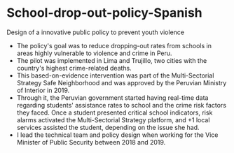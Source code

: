 # School-drop-out-policy-Spanish
Design of a innovative public policy to prevent youth violence

+ The policy's goal was to reduce dropping-out rates from schools in areas highly vulnerable to violence and crime in Peru. 
+ The pilot was implemented in Lima and Trujillo, two cities with the country's highest crime-related deaths.
+ This based-on-evidence intervention was part of the Multi-Sectorial Strategy Safe Neighborhood and was approved by the Peruvian Ministry of Interior in 2019. 
+ Through it, the Peruvian government started having real-time data regarding students' assistance rates to school and the crime risk factors they faced. Once a student presented critical school indicators, risk alarms activated the Multi-Sectorial Strategy platform, and +1 local services assisted the student, depending on the issue she had.
+ I lead the technical team and policy design when working for the Vice Minister of Public Security between 2018 and 2019.
